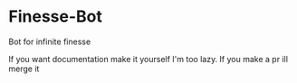 # Finesse-Bot
 Bot for infinite finesse

If you want documentation make it yourself I'm too lazy. If you make a pr ill merge it
